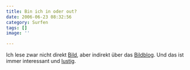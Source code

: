 ```yaml
---
title: Bin ich in oder out?
date: 2006-06-23 08:32:56
category: Surfen
tags: []
image: ''

---
```


Ich lese zwar nicht direkt [Bild](http://www.bild.de), aber indirekt über das [Bildblog](http://www.bildblog.de). Und das ist immer interessant und [lustig](http://www.bildblog.de/?p=1482).
